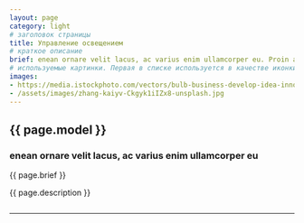 ```yaml
---
layout: page
category: light
# заголовок страницы
title: Управление освещением
# краткое описание
brief: enean ornare velit lacus, ac varius enim ullamcorper eu. Proin aliquam facilisis ante interdum congue. Integer mollis, nisl amet convallis, porttitor magna ullamcorper, amet egestas mauris. Ut magna finibus nisi nec lacinia. Nam maximus erat id euismod egestas. Pellentesque sapien ac quam. Lorem ipsum dolor sit nullam.
# используемые картинки. Первая в списке используется в качестве иконки
images:
- https://media.istockphoto.com/vectors/bulb-business-develop-idea-innovation-light-management-black-color-vector-id1141073337
- /assets/images/zhang-kaiyv-Ckgyk1iIZx8-unsplash.jpg
---
```


<!-- Content -->
<section>
	<!-- Elements -->
	<h2 id="elements">{{ page.model }}</h2>
	<div class="row 200%">
		<!-- solution description -->
		<div class="6u 12u$(medium)">
			<h3>enean ornare velit lacus, ac varius enim ullamcorper eu</h3>
			<p>{{ page.brief }}</p>
			<p>{{ page.description }}</p>
		</div>
		<!-- solution image -->
		<div class="6u 12u$(medium)">
			<div class="11u">
				<span class="image fit"><img src="{{ page.images[1] }}" alt="" /></span>
			</div>
		</div>
	</div>
	<hr />
</section>